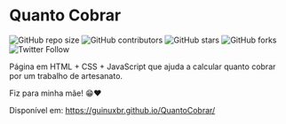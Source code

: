 # Quanto Cobrar

![GitHub repo size](https://img.shields.io/github/repo-size/guinuxbr/QuantoCobrar)
![GitHub contributors](https://img.shields.io/github/contributors/guinuxbr/QuantoCobrar)
![GitHub stars](https://img.shields.io/github/stars/guinuxbr/QuantoCobrar)
![GitHub forks](https://img.shields.io/github/forks/guinuxbr/QuantoCobrar)
![Twitter Follow](https://img.shields.io/twitter/follow/guinuxbr?style=social)

Página em HTML + CSS + JavaScript que ajuda a calcular quanto cobrar por um trabalho de artesanato.  

Fiz para minha mãe! 😁❤️  

Disponível em: <https://guinuxbr.github.io/QuantoCobrar/>
